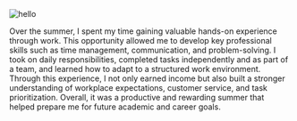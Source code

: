 <img src="/blog/images/chopped cheese.webp" alt="hello">    

Over the summer, I spent my time gaining valuable hands-on experience through work. This opportunity allowed me to develop key professional skills such as time management, communication, and problem-solving. I took on daily responsibilities, completed tasks independently and as part of a team, and learned how to adapt to a structured work environment. Through this experience, I not only earned income but also built a stronger understanding of workplace expectations, customer service, and task prioritization. Overall, it was a productive and rewarding summer that helped prepare me for future academic and career goals.


